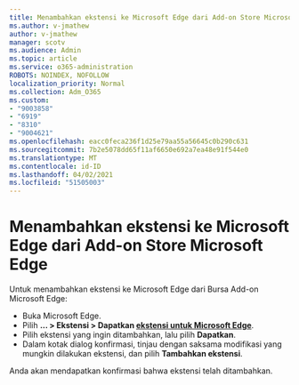 ```yaml
---
title: Menambahkan ekstensi ke Microsoft Edge dari Add-on Store Microsoft Edge
ms.author: v-jmathew
author: v-jmathew
manager: scotv
ms.audience: Admin
ms.topic: article
ms.service: o365-administration
ROBOTS: NOINDEX, NOFOLLOW
localization_priority: Normal
ms.collection: Adm_O365
ms.custom:
- "9003858"
- "6919"
- "8310"
- "9004621"
ms.openlocfilehash: eacc0feca236f1d25e79aa55a56645c0b290c631
ms.sourcegitcommit: 7b2e5078dd65f11af6650e692a7ea48e91f544e0
ms.translationtype: MT
ms.contentlocale: id-ID
ms.lasthandoff: 04/02/2021
ms.locfileid: "51505003"
---
```

# <a name="add-an-extension-to-microsoft-edge-from-the-microsoft-edge-add-ons-store"></a>Menambahkan ekstensi ke Microsoft Edge dari Add-on Store Microsoft Edge

Untuk menambahkan ekstensi ke Microsoft Edge dari Bursa Add-on Microsoft Edge:

- Buka Microsoft Edge.
- Pilih **... > Ekstensi > Dapatkan [ekstensi untuk Microsoft Edge](https://go.microsoft.com/fwlink/?linkid=2136408)**.
- Pilih ekstensi yang ingin ditambahkan, lalu pilih **Dapatkan**.
- Dalam kotak dialog konfirmasi, tinjau dengan saksama modifikasi yang mungkin dilakukan ekstensi, dan pilih **Tambahkan ekstensi**.

Anda akan mendapatkan konfirmasi bahwa ekstensi telah ditambahkan.
